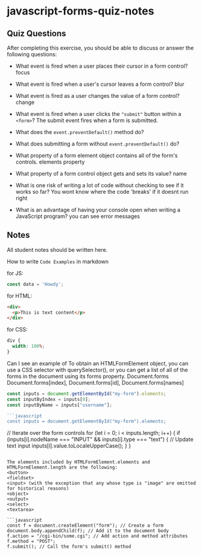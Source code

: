 # javascript-forms-quiz-notes

## Quiz Questions

After completing this exercise, you should be able to discuss or answer the following questions:

- What event is fired when a user places their cursor in a form control?
  focus
- What event is fired when a user's cursor leaves a form control?
  blur
- What event is fired as a user changes the value of a form control?
  change
- What event is fired when a user clicks the `"submit"` button within a `<form>`?
  The submit event fires when a form is submitted.
- What does the `event.preventDefault()` method do?

- What does submitting a form without `event.preventDefault()` do?

- What property of a form element object contains all of the form's controls.
  elements property
- What property of a form control object gets and sets its value?
  name
- What is one risk of writing a lot of code without checking to see if it works so far?
  You wont know where the code 'breaks' if it doesnt run right
- What is an advantage of having your console open when writing a JavaScript program?
  you can see error messages

## Notes

All student notes should be written here.

How to write `Code Examples` in markdown

for JS:

```javascript
const data = 'Howdy';
```

for HTML:

```html
<div>
  <p>This is text content</p>
</div>
```

for CSS:

```css
div {
  width: 100%;
}
```

Can I see an example of
To obtain an HTMLFormElement object, you can use a CSS selector with querySelector(), or you can get a list of all of the forms in the document using its forms property.
Document.forms
Document.forms[index], Document.forms[id], Document.forms[names]

````javascript
const inputs = document.getElementById("my-form").elements;
const inputByIndex = inputs[0];
const inputByName = inputs["username"];

```javascript
const inputs = document.getElementById("my-form").elements;
````

// Iterate over the form controls
for (let i = 0; i < inputs.length; i++) {
if (inputs[i].nodeName === "INPUT" && inputs[i].type === "text") {
// Update text input
inputs[i].value.toLocaleUpperCase();
}
}

````

The elements included by HTMLFormElement.elements and HTMLFormElement.length are the following:
<button>
<fieldset>
<input> (with the exception that any whose type is "image" are omitted for historical reasons)
<object>
<output>
<select>
<textarea>

```javascript
const f = document.createElement("form"); // Create a form
document.body.appendChild(f); // Add it to the document body
f.action = "/cgi-bin/some.cgi"; // Add action and method attributes
f.method = "POST";
f.submit(); // Call the form's submit() method
````
